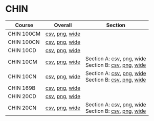 # CHIN

| Course | Overall | Section |
| ------ | ------- | ------- |
| CHIN 100CM | [csv](https://github.com/UCSD-Historical-Enrollment-Data/2024Spring/blob/main/overall/CHIN%20100CM.csv), [png](https://raw.githubusercontent.com/UCSD-Historical-Enrollment-Data/2024Spring/main/plot_overall/CHIN%20100CM.png), [wide](https://raw.githubusercontent.com/UCSD-Historical-Enrollment-Data/2024Spring/main/plot_overall_wide/CHIN%20100CM.png) |  |
| CHIN 100CN | [csv](https://github.com/UCSD-Historical-Enrollment-Data/2024Spring/blob/main/overall/CHIN%20100CN.csv), [png](https://raw.githubusercontent.com/UCSD-Historical-Enrollment-Data/2024Spring/main/plot_overall/CHIN%20100CN.png), [wide](https://raw.githubusercontent.com/UCSD-Historical-Enrollment-Data/2024Spring/main/plot_overall_wide/CHIN%20100CN.png) |  |
| CHIN 10CD | [csv](https://github.com/UCSD-Historical-Enrollment-Data/2024Spring/blob/main/overall/CHIN%2010CD.csv), [png](https://raw.githubusercontent.com/UCSD-Historical-Enrollment-Data/2024Spring/main/plot_overall/CHIN%2010CD.png), [wide](https://raw.githubusercontent.com/UCSD-Historical-Enrollment-Data/2024Spring/main/plot_overall_wide/CHIN%2010CD.png) |  |
| CHIN 10CM | [csv](https://github.com/UCSD-Historical-Enrollment-Data/2024Spring/blob/main/overall/CHIN%2010CM.csv), [png](https://raw.githubusercontent.com/UCSD-Historical-Enrollment-Data/2024Spring/main/plot_overall/CHIN%2010CM.png), [wide](https://raw.githubusercontent.com/UCSD-Historical-Enrollment-Data/2024Spring/main/plot_overall_wide/CHIN%2010CM.png) | Section A: [csv](https://github.com/UCSD-Historical-Enrollment-Data/2024Spring/blob/main/section/CHIN%2010CM_A.csv), [png](https://raw.githubusercontent.com/UCSD-Historical-Enrollment-Data/2024Spring/main/plot_section/CHIN%2010CM_A.png), [wide](https://raw.githubusercontent.com/UCSD-Historical-Enrollment-Data/2024Spring/main/plot_section_wide/CHIN%2010CM_A.png)<br>Section B: [csv](https://github.com/UCSD-Historical-Enrollment-Data/2024Spring/blob/main/section/CHIN%2010CM_B.csv), [png](https://raw.githubusercontent.com/UCSD-Historical-Enrollment-Data/2024Spring/main/plot_section/CHIN%2010CM_B.png), [wide](https://raw.githubusercontent.com/UCSD-Historical-Enrollment-Data/2024Spring/main/plot_section_wide/CHIN%2010CM_B.png) |
| CHIN 10CN | [csv](https://github.com/UCSD-Historical-Enrollment-Data/2024Spring/blob/main/overall/CHIN%2010CN.csv), [png](https://raw.githubusercontent.com/UCSD-Historical-Enrollment-Data/2024Spring/main/plot_overall/CHIN%2010CN.png), [wide](https://raw.githubusercontent.com/UCSD-Historical-Enrollment-Data/2024Spring/main/plot_overall_wide/CHIN%2010CN.png) | Section A: [csv](https://github.com/UCSD-Historical-Enrollment-Data/2024Spring/blob/main/section/CHIN%2010CN_A.csv), [png](https://raw.githubusercontent.com/UCSD-Historical-Enrollment-Data/2024Spring/main/plot_section/CHIN%2010CN_A.png), [wide](https://raw.githubusercontent.com/UCSD-Historical-Enrollment-Data/2024Spring/main/plot_section_wide/CHIN%2010CN_A.png)<br>Section B: [csv](https://github.com/UCSD-Historical-Enrollment-Data/2024Spring/blob/main/section/CHIN%2010CN_B.csv), [png](https://raw.githubusercontent.com/UCSD-Historical-Enrollment-Data/2024Spring/main/plot_section/CHIN%2010CN_B.png), [wide](https://raw.githubusercontent.com/UCSD-Historical-Enrollment-Data/2024Spring/main/plot_section_wide/CHIN%2010CN_B.png) |
| CHIN 169B | [csv](https://github.com/UCSD-Historical-Enrollment-Data/2024Spring/blob/main/overall/CHIN%20169B.csv), [png](https://raw.githubusercontent.com/UCSD-Historical-Enrollment-Data/2024Spring/main/plot_overall/CHIN%20169B.png), [wide](https://raw.githubusercontent.com/UCSD-Historical-Enrollment-Data/2024Spring/main/plot_overall_wide/CHIN%20169B.png) |  |
| CHIN 20CD | [csv](https://github.com/UCSD-Historical-Enrollment-Data/2024Spring/blob/main/overall/CHIN%2020CD.csv), [png](https://raw.githubusercontent.com/UCSD-Historical-Enrollment-Data/2024Spring/main/plot_overall/CHIN%2020CD.png), [wide](https://raw.githubusercontent.com/UCSD-Historical-Enrollment-Data/2024Spring/main/plot_overall_wide/CHIN%2020CD.png) |  |
| CHIN 20CN | [csv](https://github.com/UCSD-Historical-Enrollment-Data/2024Spring/blob/main/overall/CHIN%2020CN.csv), [png](https://raw.githubusercontent.com/UCSD-Historical-Enrollment-Data/2024Spring/main/plot_overall/CHIN%2020CN.png), [wide](https://raw.githubusercontent.com/UCSD-Historical-Enrollment-Data/2024Spring/main/plot_overall_wide/CHIN%2020CN.png) | Section A: [csv](https://github.com/UCSD-Historical-Enrollment-Data/2024Spring/blob/main/section/CHIN%2020CN_A.csv), [png](https://raw.githubusercontent.com/UCSD-Historical-Enrollment-Data/2024Spring/main/plot_section/CHIN%2020CN_A.png), [wide](https://raw.githubusercontent.com/UCSD-Historical-Enrollment-Data/2024Spring/main/plot_section_wide/CHIN%2020CN_A.png)<br>Section B: [csv](https://github.com/UCSD-Historical-Enrollment-Data/2024Spring/blob/main/section/CHIN%2020CN_B.csv), [png](https://raw.githubusercontent.com/UCSD-Historical-Enrollment-Data/2024Spring/main/plot_section/CHIN%2020CN_B.png), [wide](https://raw.githubusercontent.com/UCSD-Historical-Enrollment-Data/2024Spring/main/plot_section_wide/CHIN%2020CN_B.png) |
